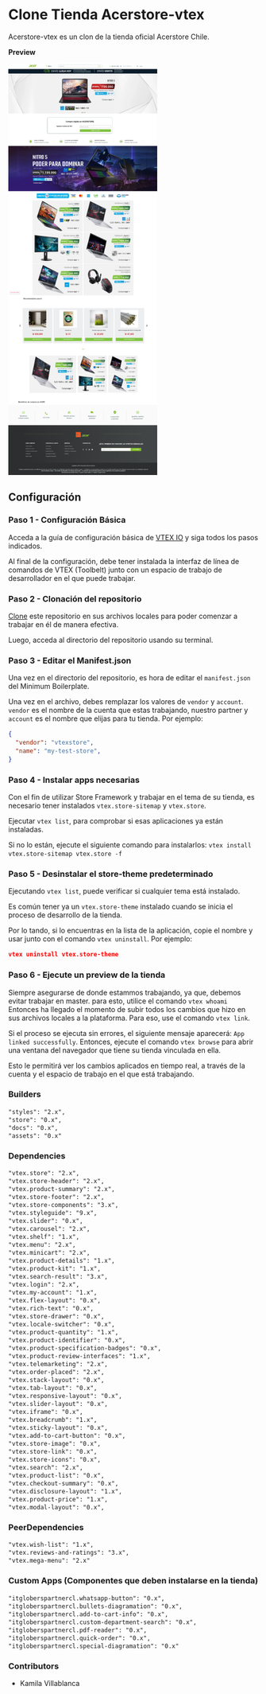 # Clone Tienda Acerstore-vtex

Acerstore-vtex es un clon de la tienda oficial Acerstore Chile. 

**Preview**

<img src="../assets/img/proyecto/proyecto-desktop.png" alt="JuveR" width="300px">


## Configuración

### Paso 1 - Configuración Básica

Acceda a la guía de configuración básica de [VTEX IO](https://developers.vtex.com/vtex-developer-docs/docs/vtex-io-documentation-2-basicsetuptodevelopinvtexio) y siga todos los pasos indicados.

Al final de la configuración, debe tener instalada la interfaz de línea de comandos de VTEX (Toolbelt) junto con un espacio de trabajo de desarrollador en el que puede trabajar.

### Paso 2 - Clonación del repositorio

[Clone](https://help.github.com/en/github/creating-cloning-and-archiving-repositories/cloning-a-repository) este repositorio en sus archivos locales para poder comenzar a trabajar en él de manera efectiva.

Luego, acceda al directorio del repositorio usando su terminal.

### Paso 3 - Editar el Manifest.json

Una vez en el directorio del repositorio, es hora de editar el `manifest.json` del Minimum Boilerplate.

Una vez en el archivo, debes remplazar los valores de `vendor` y `account`. `vendor` es el nombre de la cuenta que estas trabajando, nuestro partner y `account` es el nombre que elijas para tu tienda. Por ejemplo:

```json
{
  "vendor": "vtexstore",
  "name": "my-test-store",
}
```

### Paso 4 - Instalar apps necesarias

Con el fin de utilizar Store Framework y trabajar en el tema de su tienda, es necesario tener instalados `vtex.store-sitemap` y `vtex.store`.

Ejecutar `vtex list`, para comprobar si esas aplicaciones ya están instaladas.

Si no lo están, ejecute el siguiente comando para instalarlos: `vtex install vtex.store-sitemap vtex.store -f`

### Paso 5 - Desinstalar el store-theme predeterminado

Ejecutando `vtex list`, puede verificar si cualquier tema está instalado.

Es común tener ya un `vtex.store-theme` instalado cuando se inicia el proceso de desarrollo de la tienda.

Por lo tando, si lo encuentras en la lista de la aplicación, copie el nombre y usar junto con el comando `vtex uninstall`. Por ejemplo:

```json
vtex uninstall vtex.store-theme
```

### Paso 6 - Ejecute un preview de la tienda

Siempre asegurarse de donde estammos trabajando, ya que, debemos evitar trabajar en master. para esto, utilice el comando `vtex whoami` Entonces ha llegado el momento de subir todos los cambios que hizo en sus archivos locales a la plataforma. Para eso, use el comando `vtex link`.

Si el proceso se ejecuta sin errores, el siguiente mensaje aparecerá: `App linked successfully`. Entonces, ejecute el comando `vtex browse` para abrir una ventana del navegador que tiene su tienda vinculada en ella.

Esto le permitirá ver los cambios aplicados en tiempo real, a través de la cuenta y el espacio de trabajo en el que está trabajando.

### Builders 

    "styles": "2.x",
    "store": "0.x",
    "docs": "0.x",
    "assets": "0.x"
###  Dependencies


    "vtex.store": "2.x",
    "vtex.store-header": "2.x",
    "vtex.product-summary": "2.x",
    "vtex.store-footer": "2.x",
    "vtex.store-components": "3.x",
    "vtex.styleguide": "9.x",
    "vtex.slider": "0.x",
    "vtex.carousel": "2.x",
    "vtex.shelf": "1.x",
    "vtex.menu": "2.x",
    "vtex.minicart": "2.x",
    "vtex.product-details": "1.x",
    "vtex.product-kit": "1.x",
    "vtex.search-result": "3.x",
    "vtex.login": "2.x",
    "vtex.my-account": "1.x",
    "vtex.flex-layout": "0.x",
    "vtex.rich-text": "0.x",
    "vtex.store-drawer": "0.x",
    "vtex.locale-switcher": "0.x",
    "vtex.product-quantity": "1.x",
    "vtex.product-identifier": "0.x",
    "vtex.product-specification-badges": "0.x",
    "vtex.product-review-interfaces": "1.x",
    "vtex.telemarketing": "2.x",
    "vtex.order-placed": "2.x",
    "vtex.stack-layout": "0.x",
    "vtex.tab-layout": "0.x",
    "vtex.responsive-layout": "0.x",
    "vtex.slider-layout": "0.x",
    "vtex.iframe": "0.x",
    "vtex.breadcrumb": "1.x",
    "vtex.sticky-layout": "0.x",
    "vtex.add-to-cart-button": "0.x",
    "vtex.store-image": "0.x",
    "vtex.store-link": "0.x",
    "vtex.store-icons": "0.x",
    "vtex.search": "2.x",
    "vtex.product-list": "0.x",
    "vtex.checkout-summary": "0.x",
    "vtex.disclosure-layout": "1.x",
    "vtex.product-price": "1.x",
    "vtex.modal-layout": "0.x",


### PeerDependencies

    "vtex.wish-list": "1.x",
    "vtex.reviews-and-ratings": "3.x",
    "vtex.mega-menu": "2.x"

### Custom Apps (Componentes que deben instalarse en la tienda) 

    "itgloberspartnercl.whatsapp-button": "0.x",
    "itgloberspartnercl.bullets-diagramation": "0.x",
    "itgloberspartnercl.add-to-cart-info": "0.x",
    "itgloberspartnercl.custom-department-search": "0.x",
    "itgloberspartnercl.pdf-reader": "0.x",
    "itgloberspartnercl.quick-order": "0.x",
    "itgloberspartnercl.special-diagramation": "0.x"


### Contributors

  - Kamila Villablanca